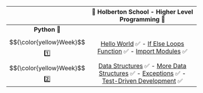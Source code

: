 |  | :dart: Holberton School  -  Higher Level Programming :dart:                    |
| :------: | :----------------------------------------------------------------------------------------------------------------------------------------------------------------------------------------------------------------------------------------------------------------------------------------------------------------------------------------------------------------------: |
| **Python** :snake: |    |
|  $${\color{yellow}Week}$$ :one: | [Hello World](https://github.com/vlldnt/holbertonschool-higher_level_programming/tree/main/python-hello_world) :white_check_mark: -  [If Else Loops Function](https://github.com/vlldnt/holbertonschool-higher_level_programming/tree/main/python-if_else_loops_functions) :white_check_mark:  - [Import Modules](https://github.com/vlldnt/holbertonschool-higher_level_programming/tree/main/python-import_modules) ✅   | 
|  $${\color{yellow}Week}$$ :two: | [Data Structures](https://github.com/vlldnt/holbertonschool-higher_level_programming/tree/main/python-data_structures) :white_check_mark: -  [More Data Structures](https://github.com/vlldnt/holbertonschool-higher_level_programming/tree/main/python-more_data_structures) :white_check_mark:  - [Exceptions](https://github.com/vlldnt/holbertonschool-higher_level_programming/tree/main/python-exceptions) :white_check_mark:  -  [Test-Driven Development](https://github.com/vlldnt/holbertonschool-higher_level_programming/tree/main/python-test_driven_development) :white_check_mark:  | 